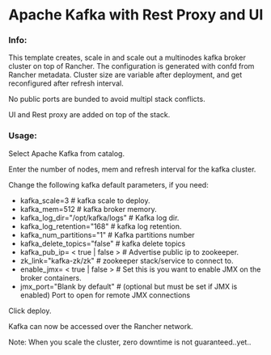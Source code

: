 # Apache Kafka with Rest Proxy and UI 

### Info:

This template creates, scale in and scale out a multinodes kafka broker cluster on top of Rancher. The configuration is generated with confd from Rancher metadata. 
Cluster size are variable after deployment, and get reconfigured after refresh interval.

No public ports are bunded to avoid multipl stack conflicts.

UI and Rest proxy are added on top of the stack.
 
### Usage:

Select Apache Kafka from catalog. 

Enter the number of nodes, mem and refresh interval for the kafka cluster.

Change the following kafka default parameters, if you need:

- kafka_scale=3							# kafka scale to deploy.
- kafka_mem=512							# kafka broker memory.
- kafka_log_dir="/opt/kafka/logs"		# Kafka log dir.
- kafka_log_retention="168"				# kafka log retention. 
- kafka_num_partitions="1"				# Kafka partitions number
- kafka_delete_topics="false"			# kafka delete topics
- kafka_pub_ip= < true | false >		# Advertise public ip to zookeeper.
- zk_link="kafka-zk/zk" 				# zookeeper stack/service to connect to.
- enable_jmx= < true | false >			# Set this is you want to enable JMX on the broker containers.
- jmx_port="Blank by default"			# (optional but must be set if JMX is enabled) Port to open for remote JMX connections
 
Click deploy.

Kafka can now be accessed over the Rancher network. 

Note: When you scale the cluster, zero downtime is not guaranteed..yet..
